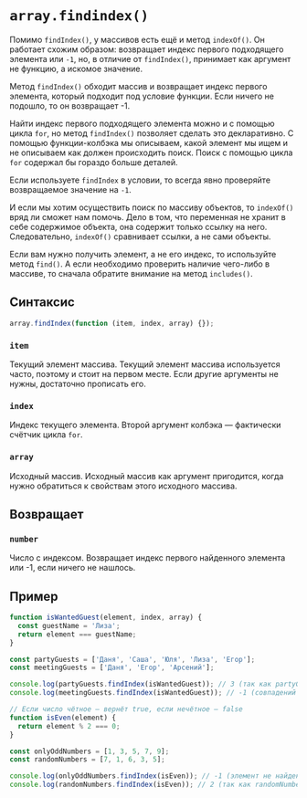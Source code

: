 # `array.findindex()`

Помимо `findIndex()`, у массивов есть ещё и метод `indexOf()`. Он работает схожим образом: возвращает индекс первого
подходящего элемента или `-1`, но, в отличие от `findIndex()`, принимает как аргумент не функцию, а искомое значение.

Метод `findIndex()` обходит массив и возвращает индекс первого элемента, который подходит под условие функции. Если ничего не подошло, то он возвращает -1.

Найти индекс первого подходящего элемента можно и с помощью цикла `for`, но метод `findIndex()` позволяет сделать это декларативно. С помощью функции-колбэка мы описываем, какой элемент мы ищем и не описываем как должен происходить поиск. Поиск с помощью цикла `for` содержал бы гораздо больше деталей.

Если используете `findIndex` в условии, то всегда явно проверяйте возвращаемое значение на `-1`.

И если мы хотим осуществить поиск по массиву объектов, то `indexOf()` вряд ли сможет нам помочь. Дело в том, что переменная не хранит в себе содержимое объекта, она содержит только ссылку на него. Следовательно, `indexOf()` сравнивает ссылки, а не сами объекты.

Если вам нужно получить элемент, а не его индекс, то используйте метод `find()`. А если необходимо проверить наличие чего-либо в массиве, то сначала обратите внимание на метод `includes()`.

## Синтаксис

```js
array.findIndex(function (item, index, array) {});
```

### `item`

Текущий элемент массива. Текущий элемент массива используется часто, поэтому и стоит на первом месте. Если другие аргументы не нужны, достаточно прописать его.

### `index`

Индекс текущего элемента. Второй аргумент колбэка — фактически счётчик цикла `for`.

### `array`

Исходный массив. Исходный массив как аргумент пригодится, когда нужно обратиться к свойствам этого исходного массива.

## Возвращает

### `number`

Число с индексом. Возвращает индекс первого найденного элемента или -1, если ничего не нашлось.

## Пример

```js
function isWantedGuest(element, index, array) {
  const guestName = 'Лиза';
  return element === guestName;
}

const partyGuests = ['Даня', 'Саша', 'Юля', 'Лиза', 'Егор'];
const meetingGuests = ['Даня', 'Егор', 'Арсений'];

console.log(partyGuests.findIndex(isWantedGuest)); // 3 (так как partyGuests[3] -> 'Лиза')
console.log(meetingGuests.findIndex(isWantedGuest)); // -1 (совпадений нет)
```

```js
// Если число чётное — вернёт true, если нечётное — false
function isEven(element) {
  return element % 2 === 0;
}

const onlyOddNumbers = [1, 3, 5, 7, 9];
const randomNumbers = [7, 1, 6, 3, 5];

console.log(onlyOddNumbers.findIndex(isEven)); // -1 (элемент не найден)
console.log(randomNumbers.findIndex(isEven)); // 2 (так как randomNumbers[2] -> 6)
```
